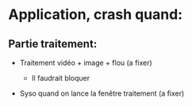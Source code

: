 
# Application, crash quand: 

## Partie traitement: 
* Traitement vidéo + image + flou (a fixer)
	* Il faudrait bloquer

* Syso quand on lance la fenêtre traitement (a fixer)
